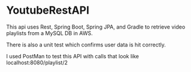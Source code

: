 # YoutubeRestAPI
This api uses Rest, Spring Boot, Spring JPA, and Gradle to retrieve video playlists from a MySQL DB in AWS.

There is also a unit test which confirms user data is hit correctly.

I used PostMan to test this API with calls that look like localhost:8080/playlist/2
